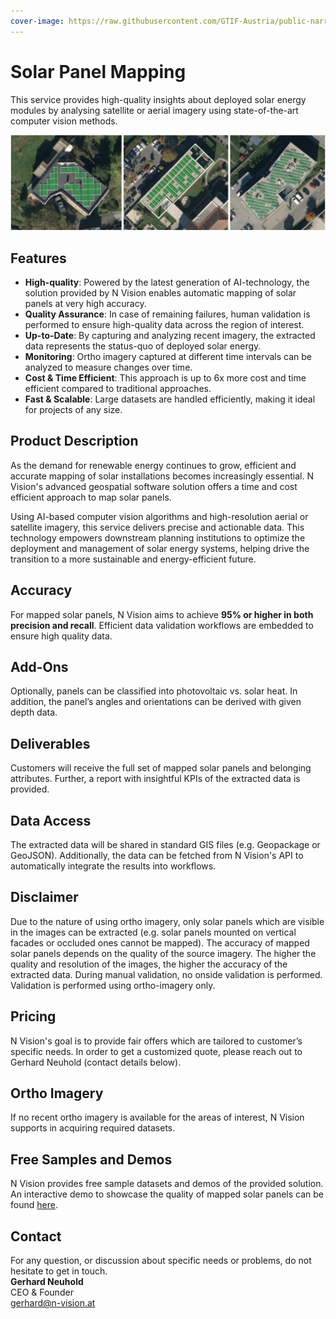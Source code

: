 ```yaml
---
cover-image: https://raw.githubusercontent.com/GTIF-Austria/public-narratives/refs/heads/main/assets/nvisionpublic/nvision-solar-panels-cover.webp
---
```


# Solar Panel Mapping
This service provides high-quality insights about deployed solar energy modules by analysing satellite or aerial imagery using state-of-the-art computer vision methods.  

<img src="https://raw.githubusercontent.com/GTIF-Austria/public-narratives/refs/heads/main/assets/nvisionpublic/nvision-solar-panels-3x.webp" />

## Features
* **High-quality**: Powered by the latest generation of AI-technology, the solution provided by N Vision enables automatic mapping of solar panels at very high accuracy. 
* **Quality Assurance**: In case of remaining failures, human validation is performed to ensure high-quality data across the region of interest.
* **Up-to-Date**: By capturing and analyzing recent imagery, the extracted data represents the status-quo of deployed solar energy. 
* **Monitoring**: Ortho imagery captured at different time intervals can be analyzed to measure changes over time. 
* **Cost & Time Efficient**: This approach is up to 6x more cost and time efficient compared to traditional approaches.
* **Fast & Scalable**: Large datasets are handled efficiently, making it ideal for projects of any size.

## Product Description
As the demand for renewable energy continues to grow, efficient and accurate mapping of solar installations becomes increasingly essential. N Vision's advanced geospatial software solution offers a time and cost efficient approach to map solar panels. 

Using AI-based computer vision algorithms and high-resolution aerial or satellite imagery, this service delivers precise and actionable data. This technology empowers downstream planning institutions to optimize the deployment and management of solar energy systems, helping drive the transition to a more sustainable and energy-efficient future.

## Accuracy
For mapped solar panels, N Vision aims to achieve **95% or higher in both precision and recall**. Efficient data validation workflows are embedded to ensure high quality data.

## Add-Ons
Optionally, panels can be classified into photovoltaic vs. solar heat. In addition, the panel’s angles and orientations can be derived with given depth data.

## Deliverables
Customers will receive the full set of mapped solar panels and belonging attributes. Further, a report with insightful KPIs of the extracted data is provided.

## Data Access
The extracted data will be shared in standard GIS files (e.g. Geopackage or GeoJSON). Additionally, the data can be fetched from N Vision's API to automatically integrate the results into workflows.

## Disclaimer
Due to the nature of using ortho imagery, only solar panels which are visible in the images can be extracted (e.g. solar panels mounted on vertical facades or occluded ones cannot be mapped). The accuracy of mapped solar panels depends on the quality of the source imagery. The higher the quality and resolution of the images, the higher the accuracy of the extracted data. During manual validation, no onside validation is performed. Validation is performed using ortho-imagery only.

## Pricing
N Vision's goal is to provide fair offers which are tailored to customer’s specific needs. In order to get a customized quote, please reach out to Gerhard Neuhold (contact details below).

## Ortho Imagery
If no recent ortho imagery is available for the areas of interest, N Vision supports in acquiring required datasets.

## Free Samples and Demos
N Vision provides free sample datasets and demos of the provided solution. An interactive demo to showcase the quality of mapped solar panels can be found <a href="https://www.n-vision.ai/map/?project=gleisdorf_uce41_20221003_solar_panels&lon=15.705162024382453&lat=47.10723222007641&viewer&zoom=18.160190839013524" target="_blank">here</a>.

## Contact
For any question, or discussion about specific needs or problems, do not hesitate to get in touch.\
**Gerhard Neuhold**\
CEO & Founder\
[gerhard@n-vision.at](mailto:gerhard@n-vision.at)
